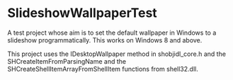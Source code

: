 # SlideshowWallpaperTest
 A test project whose aim is to set the default wallpaper in Windows to a slideshow programmatically. This works on Windows 8 and above.
 
 This project uses the IDesktopWallpaper method in shobjidl_core.h and the SHCreateItemFromParsingName and the SHCreateShellItemArrayFromShellItem functions from shell32.dll.
